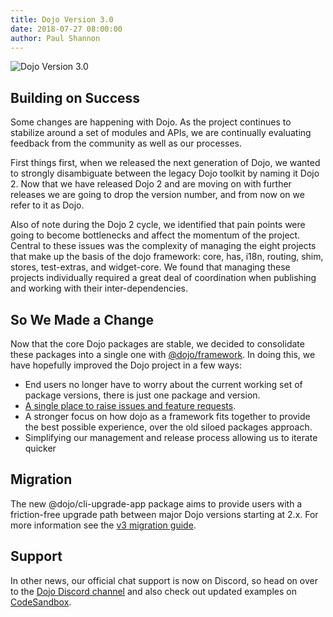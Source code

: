 ```yaml
---
title: Dojo Version 3.0
date: 2018-07-27 08:00:00
author: Paul Shannon
---
```

![Dojo Version 3.0](assets/blog/dojo2-0-0-release/featured.jpg)

## Building on Success

Some changes are happening with Dojo. As the project continues to stabilize around a set of modules and APIs, we are continually evaluating feedback from the community as well as our processes.

<!-- more -->

First things first, when we released the next generation of Dojo, we wanted to strongly disambiguate between the legacy Dojo toolkit by naming it Dojo 2. Now that we have released Dojo 2 and are moving on with further releases we are going to drop the version number, and from now on we refer to it as Dojo.

Also of note during the Dojo 2 cycle, we identified that pain points were going to become bottlenecks and affect the momentum of the project. Central to these issues was the complexity of managing the eight projects that make up the basis of the dojo framework: core, has, i18n, routing, shim, stores, test-extras, and widget-core. We found that managing these projects individually required a great deal of coordination when publishing and working with their inter-dependencies.

## So We Made a Change

Now that the core Dojo packages are stable, we decided to consolidate these packages into a single one with [@dojo/framework](https://github.com/dojo/framework). In doing this, we have hopefully improved the Dojo project in a few ways:

* End users no longer have to worry about the current working set of package versions, there is just one package and version.
* [A single place to raise issues and feature requests](https://github.com/dojo/framework/issues).
* A stronger focus on how dojo as a framework fits together to provide the best possible experience, over the old siloed packages approach.
* Simplifying our management and release process allowing us to iterate quicker

## Migration

The new @dojo/cli-upgrade-app package aims to provide users with a friction-free upgrade path between major Dojo versions starting at 2.x. For more information see the [v3 migration guide](https://github.com/dojo/framework/blob/55042dfbb8b7c9b46012be3351fd7fa064e0fa5a/docs/V3-Migration-Guide.md).

## Support

In other news, our official chat support is now on Discord, so head on over to the [Dojo Discord channel](https://discord.gg/M7yRngE) and also check out updated examples on [CodeSandbox](https://codesandbox.io/s/github/dojo/dojo-codesandbox-template).
